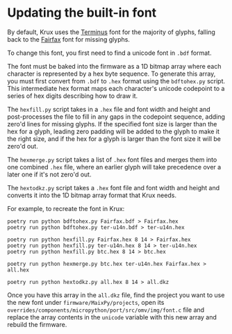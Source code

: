 # Updating the built-in font
By default, Krux uses the [Terminus](http://terminus-font.sourceforge.net/) font for the majority of glyphs, falling back to the [Fairfax](http://www.kreativekorp.com/software/fonts/fairfax.shtml) font for missing glyphs.

To change this font, you first need to find a unicode font in `.bdf` format.

The font must be baked into the firmware as a 1D bitmap array where each character is represented by a hex byte sequence. To generate this array, you must first convert from `.bdf` to `.hex` format using the `bdftohex.py` script. This intermediate hex format maps each character's unicode codepoint to a series of hex digits describing how to draw it. 

The `hexfill.py` script takes in a `.hex` file and font width and height and post-processes the file to fill in any gaps in the codepoint sequence, adding zero'd lines for missing glyphs. If the specified font size is larger than the hex for a glyph, leading zero padding will be added to the glyph to make it the right size, and if the hex for a glyph is larger than the font size it will be zero'd out.

The `hexmerge.py` script takes a list of `.hex` font files and merges them into one combined `.hex` file, where an earlier glyph will take precedence over a later one if it's not zero'd out.

The `hextodkz.py` script takes a `.hex` font file and font width and height and converts it into the 1D bitmap array format that Krux needs.

For example, to recreate the font in Krux:
```
poetry run python bdftohex.py Fairfax.bdf > Fairfax.hex
poetry run python bdftohex.py ter-u14n.bdf > ter-u14n.hex

poetry run python hexfill.py Fairfax.hex 8 14 > Fairfax.hex
poetry run python hexfill.py ter-u14n.hex 8 14 > ter-u14n.hex
poetry run python hexfill.py btc.hex 8 14 > btc.hex

poetry run python hexmerge.py btc.hex ter-u14n.hex Fairfax.hex > all.hex

poetry run python hextodkz.py all.hex 8 14 > all.dkz
```

Once you have this array in the `all.dkz` file, find the project you want to use the new font under `firmware/MaixPy/projects`, open its `overrides/components/micropython/port/src/omv/img/font.c` file and replace the array contents in the `unicode` variable with this new array and rebuild the firmware.
